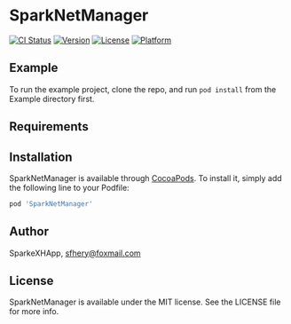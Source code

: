 # SparkNetManager

[![CI Status](https://img.shields.io/travis/SparkeXHApp/SparkNetManager.svg?style=flat)](https://travis-ci.org/SparkeXHApp/SparkNetManager)
[![Version](https://img.shields.io/cocoapods/v/SparkNetManager.svg?style=flat)](https://cocoapods.org/pods/SparkNetManager)
[![License](https://img.shields.io/cocoapods/l/SparkNetManager.svg?style=flat)](https://cocoapods.org/pods/SparkNetManager)
[![Platform](https://img.shields.io/cocoapods/p/SparkNetManager.svg?style=flat)](https://cocoapods.org/pods/SparkNetManager)

## Example

To run the example project, clone the repo, and run `pod install` from the Example directory first.

## Requirements

## Installation

SparkNetManager is available through [CocoaPods](https://cocoapods.org). To install
it, simply add the following line to your Podfile:

```ruby
pod 'SparkNetManager'
```

## Author

SparkeXHApp, sfhery@foxmail.com

## License

SparkNetManager is available under the MIT license. See the LICENSE file for more info.
